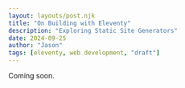 ```yaml
---
layout: layouts/post.njk
title: "On Building with Eleventy"
description: "Exploring Static Site Generators"
date: 2024-09-25
author: "Jason"
tags: [eleventy, web development, "draft"]
---
```

Coming soon.
